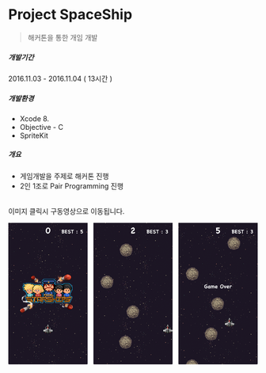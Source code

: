 # Project SpaceShip

> 해커톤을 통한 개임 개발

##### 개발기간
2016.11.03 - 2016.11.04 ( 13시간 )

##### 개발환경
- Xcode 8.
- Objective - C
- SpriteKit

##### 개요
- 게임개발을 주제로 해커톤 진행
- 2인 1조로 Pair Programming 진행 

<br/>
이미지 클릭시 구동영상으로 이동됩니다.
<br/>

[<img src="https://github.com/jakouk/hackerton/blob/master/spaceship.png">](https://youtu.be/sx8Lnlp8P0o)
